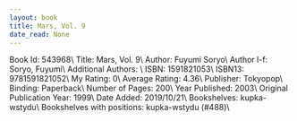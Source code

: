 ```yaml
---
layout: book
title: Mars, Vol. 9
date_read: None
---
```


Book Id: 543968\ 
Title: Mars, Vol. 9\ 
Author: Fuyumi Soryo\ 
Author l-f: Soryo, Fuyumi\ 
Additional Authors: \ 
ISBN: 1591821053\ 
ISBN13: 9781591821052\ 
My Rating: 0\ 
Average Rating: 4.36\ 
Publisher: Tokyopop\ 
Binding: Paperback\ 
Number of Pages: 200\ 
Year Published: 2003\ 
Original Publication Year: 1999\ 
Date Added: 2019/10/21\ 
Bookshelves: kupka-wstydu\ 
Bookshelves with positions: kupka-wstydu (#488)\ 

